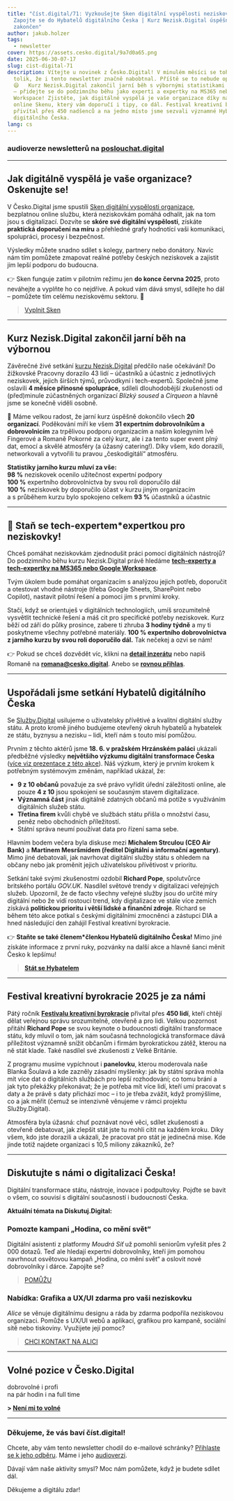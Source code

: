 ```yaml
---
title: "číst.digital/71: Vyzkoušejte Sken digitální vyspělosti neziskovky |
  Zapojte se do Hybatelů digitálního Česka | Kurz Nezisk.Digital úspěšně
  zakončen"
author: jakub.holzer
tags:
  - newsletter
cover: https://assets.cesko.digital/9a7d0a65.png
date: 2025-06-30-07-17
slug: cist-digital-71
description: Vítejte u novinek z Česko.Digital! V minulém měsíci se toho událo
  tolik, že i tento newsletter značně nabobtnal. Příště se to nebude opakovat!
  😄   Kurz Nezisk.Digital zakončil jarní běh s výbornými statistikami a ohlasy
  – přidejte se do podzimního běhu jako experti a expertky na MS365 nebo Google
  Workspace! Zjistěte, jak digitálně vyspělá je vaše organizace díky našemu
  online Skenu, který vám doporučí i tipy, co dál. Festival kreativní byrokracie
  přivítal přes 450 nadšenců a na jedno místo jsme sezvali významné Hybatele
  digitálního Česka.
lang: cs
---
```

### audioverze newsletterů na [poslouchat.digital](https://poslouchat.digital)

- - -

## Jak digitálně vyspělá je vaše organizace? Oskenujte se!

V Česko.Digital jsme spustili [Sken digitální vyspělosti organizace](https://sken.cesko.digital), bezplatnou online službu, která neziskovkám pomáhá odhalit, jak na tom jsou s digitalizací. Dozvíte se **skóre své digitální vyspělosti**, získáte **praktická doporučení na míru** a přehledné grafy hodnotící vaši komunikaci, spolupráci, procesy i bezpečnost.

Výsledky můžete snadno sdílet s kolegy, partnery nebo donátory. Navíc nám tím pomůžete zmapovat reálné potřeby českých neziskovek a zajistit jim lepší podporu do budoucna.

👉 Sken funguje zatím v pilotním režimu jen **do konce června 2025**, proto neváhejte a vyplňte ho co nejdříve. A pokud vám dává smysl, sdílejte ho dál – pomůžete tím celému neziskovému sektoru. 💙  

> [Vyplnit Sken](https://sken.cesko.digital)

- - -

## Kurz Nezisk.Digital zakončil jarní běh na výbornou

Závěrečné živé setkání [kurzu Nezisk.Digital](https://nezisk.digital/) předčilo naše očekávání! Do žižkovské Pracovny dorazilo 43 lidí – účastníků a účastnic z jednotlivých neziskovek, jejich širších týmů, průvodkyní i tech-expertů. Společně jsme oslavili **4 měsíce přínosné spolupráce**, sdíleli dlouhodobější zkušenosti od (před)minule zúčastněných organizací *Blízký soused* a *Cirqueon* a hlavně jsme se konečně viděli osobně.

🥳 Máme velkou radost, že jarní kurz úspěšně dokončilo všech **20 organizací**. Poděkování míří ke všem **31 expertním dobrovolníkům a dobrovolnicím** za trpělivou podporu organizacím a našim kolegyním Ivě Fingerové a Romaně Pokorné za celý kurz, ale i za tento super event plný dat, emocí a skvělé atmosféry (a úžasný catering!). Díky všem, kdo dorazili, networkovali a vytvořili tu pravou „českodigitálí“ atmosféru.

**Statistiky jarního kurzu mluví za vše:**\
**98 %** neziskovek ocenilo užitečnost expertní podpory\
**100 %** expertního dobrovolnictva by svou roli doporučilo dál\
**100 %** neziskovek by doporučilo účast v kurzu jiným organizacím\
a s průběhem kurzu bylo spokojeno celkem **93 %** účastníků a účastnic

- - -

## 🦸 Staň se tech-expertem*expertkou pro neziskovky!

Chceš pomáhat neziskovkám zjednodušit práci pomocí digitálních nástrojů? Do podzimního běhu kurzu Nezisk.Digital právě hledáme **[tech-experty a tech-expertky na MS365 nebo Google Workspace](https://app.cesko.digital/opportunities/recGLCcg5xF0wsi5e)**.

Tvým úkolem bude pomáhat organizacím s analýzou jejich potřeb, doporučit a otestovat vhodné nástroje (třeba Google Sheets, SharePoint nebo Copilot), nastavit pilotní řešení a pomoci jim s prvními kroky.

Stačí, když se orientuješ v digitálních technologiích, umíš srozumitelně vysvětlit technické řešení a máš cit pro specifické potřeby neziskovek. Kurz běží od září do půlky prosince, zabere ti zhruba **3 hodiny týdně** a my ti poskytneme všechny potřebné materiály. **100 % expertního dobrovolnictva z jarního kurzu by svou roli doporučilo dál.** Tak nečekej a ozvi se nám!

👉 Pokud se chceš dozvědět víc, klikni na **[detail inzerátu](https://app.cesko.digital/opportunities/recGLCcg5xF0wsi5e)** nebo napiš Romaně na **[romana@cesko.digital](mailto:romana@cesko.digital)**. Anebo se **[rovnou přihlas](https://airtable.com/apppZX1QC3fl1RTBM/shrAuq9tVRMtiksIJ)**.

- - -

## Uspořádali jsme setkání Hybatelů digitálního Česka

Se [Služby.Digital](https://sluzby.digital) usilujeme o uživatelsky přívětivé a kvalitní digitální služby státu. A proto kromě jiného budujeme otevřený okruh hybatelů a hybatelek ze státu, byznysu a nezisku – lidí, kteří nám s touto misí pomůžou.

Prvním z těchto aktérů jsme **18. 6. v pražském Hrzánském paláci** ukázali předběžné výsledky **největšího výzkumu digitální transformace Česka** ([více viz prezentace z této akce](https://cesko.digital)). Náš výzkum, který je prvním krokem k potřebným systémovým změnám, například ukázal, že:

* **9 z 10 občanů** považuje za své právo vyřídit úřední záležitosti online, ale pouze **4 z 10** jsou spokojeni se současným stavem digitalizace.  
* **Významná část** jinak digitálně zdatných občanů má potíže s využíváním digitálních služeb státu.  
* **Třetina firem** kvůli chybě ve službách státu přišla o množství času, peněz nebo obchodních příležitostí.  
* Státní správa neumí používat data pro řízení sama sebe.

Hlavním bodem večera byla diskuse mezi **Michalem Strculou (CEO Air Bank)** a **Martinem Mesršmídem (ředitel Digitální a informační agentury)**. Mimo jiné debatovali, jak navrhovat digitální služby státu s ohledem na občany nebo jak proměnit jejich uživatelskou přívětivost v prioritu.

Setkání také svými zkušenostmi ozdobil **Richard Pope**, spolutvůrce britského portálu *GOV.UK*. Nasdílel světové trendy v digitalizaci veřejných služeb. Upozornil, že de facto všechny veřejné služby jsou do určité míry digitální nebo že vidí rostoucí trend, kdy digitalizace ve stále více zemích získává **politickou prioritu i větší lidské a finanční zdroje**. Richard se během této akce potkal s českými digitálními zmocněnci a zástupci DIA a hned následující den zahájil Festival kreativní byrokracie.

👉 **Staňte se také členem*členkou Hybatelů digitálního Česka!** Mimo jiné získáte informace z první ruky, pozvánky na další akce a hlavně šanci měnit Česko k lepšímu!  

> **[Stát se Hybatelem](https://cesko.digital)**

- - -

## Festival kreativní byrokracie 2025 je za námi

Pátý ročník **[Festivalu kreativní byrokracie](https://creativebureaucracy.cz)** přivítal přes **450 lidí**, kteří chtějí dělat veřejnou správu srozumitelně, otevřeně a pro lidi. Velkou pozornost přitáhl **Richard Pope** se svou keynote o budoucnosti digitální transformace státu, kdy mluvil o tom, jak nám současná technologická transformace dává příležitost významně snížit občanům i firmám byrokratickou zátěž, kterou na ně stát klade. Také nasdílel své zkušenosti z Velké Británie.

Z programu musíme vypíchnout i **panelovku**, kterou moderovala naše Blanka Šoulavá a kde zazněly zásadní myšlenky: jak by státní správa mohla mít více dat o digitálních službách pro lepší rozhodování; co tomu brání a jak tyto překážky překonávat; že je potřeba mít více lidí, kteří umí pracovat s daty a že právě s daty přichází moc – i to je třeba zvážit, když promýšlíme, co a jak měřit (čemuž se intenzivně věnujeme v rámci projektu Služby.Digital).

Atmosféra byla úžasná: chuť poznávat nové věci, sdílet zkušenosti a otevřeně debatovat, jak zlepšit stát jste tu mohli cítit na každém kroku. Díky všem, kdo jste dorazili a ukázali, že pracovat pro stát je jedinečná mise. Kde jinde totiž najdete organizaci s 10,5 miliony zákazníků, že?

- - -

## Diskutujte s námi o digitalizaci Česka!

Digitální transformace státu, nástroje, inovace i podpultovky. Pojďte se bavit o všem, co souvisí s digitální současností i budoucností Česka.

**Aktuální témata na Diskutuj.Digital:**

### Pomozte kampani „Hodina, co mění svět“

Digitální asistenti z platformy *Moudrá Síť* už pomohli seniorům vyřešit přes 2 000 dotazů. Teď ale hledají expertní dobrovolníky, kteří jim pomohou navrhnout osvětovou kampaň „Hodina, co mění svět“ a oslovit nové dobrovolníky i dárce. Zapojíte se?  

> [POMŮŽU](https://diskutuj.digital/t/hodina-co-meni-svet)

### Nabídka: Grafika a UX/UI zdarma pro vaši neziskovku

*Alice* se věnuje digitálnímu designu a ráda by zdarma podpořila neziskovou organizaci. Pomůže s UX/UI webů a aplikací, grafikou pro kampaně, sociální sítě nebo tiskoviny. Využijete její pomoc?  

> [CHCI KONTAKT NA ALICI](https://diskutuj.digital/t/grafika-zdarma)

- - -

## Volné pozice v Česko.Digital

dobrovolné i profi\
na pár hodin i na full time

**\> [Není mi to volné](https://app.cesko.digital/)**

- - -

### Děkujeme, že vás baví číst.digital!

Chcete, aby vám tento newsletter chodil do e-mailové schránky? [Přihlaste se k jeho odběru](https://ceskodigital.ecomailapp.cz/public/form/6-3fdfd544852ed7431aa64f3b9481afb9). Máme i jeho [audioverzi](https://poslouchat.digital/).

Dávají vám naše aktivity smysl? Moc nám pomůžete, když je budete sdílet dál. 

Děkujeme a digitálu zdar!
